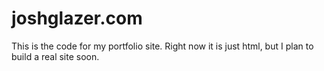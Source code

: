 # joshglazer.com
This is the code for my portfolio site.  Right now it is just html, but I plan to build a real site soon.
